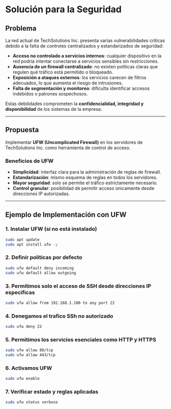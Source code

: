 # Solución para la Seguridad

## Problema
La red actual de TechSolutions Inc. presenta varias vulnerabilidades críticas debido a la falta de controles centralizados y estandarizados de seguridad:

- **Acceso no controlado a servicios internos**: cualquier dispositivo en la red podría intentar conectarse a servicios sensibles sin restricciones.  
- **Ausencia de un firewall centralizado**: no existen políticas claras que regulen qué tráfico está permitido o bloqueado.  
- **Exposición a ataques externos**: los servicios carecen de filtros adecuados, lo que aumenta el riesgo de intrusiones.  
- **Falta de segmentación y monitoreo**: dificulta identificar accesos indebidos o patrones sospechosos.  

Estas debilidades comprometen la **confidencialidad, integridad y disponibilidad** de los sistemas de la empresa.  

---

## Propuesta
Implementar **UFW (Uncomplicated Firewall)** en los servidores de TechSolutions Inc. como herramienta de control de acceso.  

### Beneficios de UFW
- **Simplicidad**: interfaz clara para la administración de reglas de firewall.  
- **Estandarización**: mismo esquema de reglas en todos los servidores.  
- **Mayor seguridad**: solo se permite el tráfico estrictamente necesario.  
- **Control granular**: posibilidad de permitir acceso únicamente desde direcciones IP autorizadas.  

---

## Ejemplo de Implementación con UFW

### 1. Instalar UFW (si no está instalado)
```bash
sudo apt update
sudo apt install ufw -y
```
### 2. Definir politicas por defecto
```bash
sudo ufw default deny incoming
sudo ufw default allow outgoing
```
### 3. Permitimos solo el acceso de SSH desde direcciones IP especificas
```bash
sudo ufw allow from 192.168.1.100 to any port 22
```
### 4. Denegamos el trafico SSh no autorizado
```bash
sudo ufw deny 22
```
### 5. Permitimos los servicios esenciales como HTTP y HTTPS
```bash
sudo ufw allow 80/tcp
sudo ufw allow 443/tcp
```
### 6. Activamos UFW
```bash
sudo ufw enable
```
### 7. Verificar estado y reglas aplicadas
```bash
sudo ufw status verbose
```
